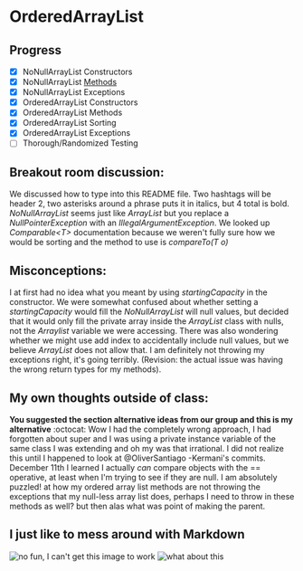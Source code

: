 # OrderedArrayList

## Progress
- [x] NoNullArrayList Constructors
- [x] NoNullArrayList [Methods](https://www.youtube.com./watch?v=QXJL6b6wnHw)
- [x] NoNullArrayList Exceptions
- [x] OrderedArrayList Constructors
- [x] OrderedArrayList Methods
- [x] OrderedArrayList Sorting
- [x] OrderedArrayList Exceptions
- [ ] Thorough/Randomized Testing

## Breakout room discussion:
We discussed how to type into this README file.
Two hashtags will be header 2, two asterisks around a phrase puts it in italics, but 4 total is bold.
*NoNullArrayList* seems just like *ArrayList* but you replace a *NullPointerException* with an *IllegalArgumentException*.
We looked up *Comparable\<T\>* documentation because we weren't fully sure how we would be sorting and the method to use is *compareTo(T o)*

## Misconceptions:
I at first had no idea what you meant by using *startingCapacity* in the constructor.
We were somewhat confused about whether setting a *startingCapacity* would fill the *NoNullArrayList* will null values, but decided that it would only fill the private array inside the *ArrayList* class with nulls, not the *Arraylist* variable we were accessing.
There was also wondering whether we might use add index to accidentally include null values, but we believe *ArrayList* does not allow that.
I am definitely not throwing my exceptions right, it's going terribly. (Revision: the actual issue was having the wrong return types for my methods).

## My own thoughts outside of class:
**You suggested the section alternative ideas from our group and this is my alternative** :octocat:
Wow I had the completely wrong approach, I had forgotten about super and I was using a private instance variable of the same class I was extending and oh my was that irrational. I did not realize this until I happened to look at @OliverSantiago -Kermani's commits. December 11th I learned I actually
*can* compare objects with the == operative, at least when I'm trying to see if they are null. I am absolutely puzzled! at how my ordered array list methods are not throwing the exceptions that my null-less array list does, perhaps I need to throw in these methods as well? but then alas what was point of making the parent.


## I just like to mess around with Markdown
![no fun, I can't get this image to work](https://encrypted-tbn0.gstatic.com/images?q=tbn:ANd9GcQ_2fK04BdwLjEd6LW1cIJD7L-TG9wYbk8i0g&usqp=CAU)
![what about this](https://www.australianwildlife.org/wp-content/uploads/2019/03/Northern-Brown-Bandicoot-%C2%A9-AWC.png)
